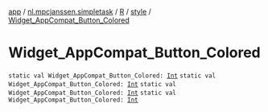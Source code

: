 [app](../../../index.md) / [nl.mpcjanssen.simpletask](../../index.md) / [R](../index.md) / [style](index.md) / [Widget_AppCompat_Button_Colored](.)

# Widget_AppCompat_Button_Colored

`static val Widget_AppCompat_Button_Colored: `[`Int`](https://kotlinlang.org/api/latest/jvm/stdlib/kotlin/-int/index.html)
`static val Widget_AppCompat_Button_Colored: `[`Int`](https://kotlinlang.org/api/latest/jvm/stdlib/kotlin/-int/index.html)
`static val Widget_AppCompat_Button_Colored: `[`Int`](https://kotlinlang.org/api/latest/jvm/stdlib/kotlin/-int/index.html)
`static val Widget_AppCompat_Button_Colored: `[`Int`](https://kotlinlang.org/api/latest/jvm/stdlib/kotlin/-int/index.html)